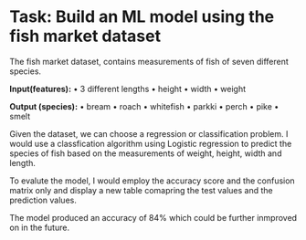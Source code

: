 # Task: Build an ML model using the fish market dataset 
The fish market dataset, contains measurements of fish of seven different species.

**Input(features):**
• 3 different lengths
• height
• width
• weight

**Output (species):**
• bream
• roach
• whitefish
• parkki
• perch
• pike
• smelt

Given the dataset, we can choose a regression or classification problem. 
I would use a classfication algorithm using Logistic regression to predict the species of fish based on 
the measurements of weight, height, width and length. 

To evalute the model, I would employ the accuracy score and the confusion matrix only and display a new 
table comapring the test values and the prediction values.

The model produced an accuracy of 84% which could be further inmproved on in the future. 
